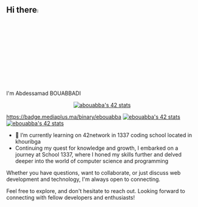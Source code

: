 ## Hi there<img src="https://media.giphy.com/media/hvRJCLFzcasrR4ia7z/giphy.gif" width="5%"> 

I'm Abdessamad BOUABBADI

<div align="center">
  <a href="(https://github.com/oakoudad/badge42">
    <img src="https://badge.mediaplus.ma/greenbinary/abouabba" alt="abouabba's 42 stats">
  </a>
</div>

https://badge.mediaplus.ma/binary/ebouabba
[![ebouabba's 42 stats](https://badge.mediaplus.ma/binary/ebouabba)](https://github.com/oakoudad/badge42)
<a href="https://github.com/oakoudad/badge42"><img src="https://badge.mediaplus.ma/binary/ebouabba" alt="ebouabba's 42 stats" /></a>
- 🌱 I’m currently learning on 42network in 1337 coding school located in khouribga
- Continuing my quest for knowledge and growth, I embarked on a journey at School 1337, where I honed my skills further and delved deeper into the world of computer science and programming

Whether you have questions, want to collaborate, or just discuss web development and technology, I'm always open to connecting.

Feel free to explore, and don't hesitate to reach out. Looking forward to connecting with fellow developers and enthusiasts!
